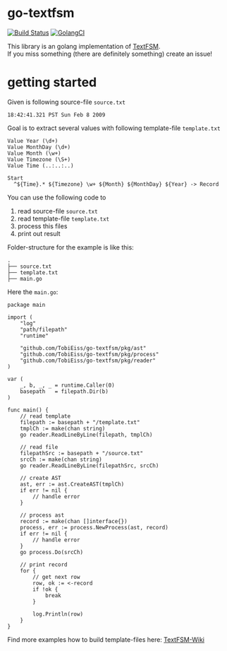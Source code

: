 # go-textfsm 
[![Build Status](https://travis-ci.org/TobiEiss/go-textfsm.svg?branch=master)](https://travis-ci.org/TobiEiss/go-textfsm)
[![GolangCI](https://golangci.com/badges/github.com/TobiEiss/go-textfsm.svg)](https://golangci.com)

This library is an golang implementation of [TextFSM](https://github.com/google/textfsm).  
If you miss something (there are definitely something) create an issue!

# getting started

Given is following source-file `source.txt`
```
18:42:41.321 PST Sun Feb 8 2009
```

Goal is to extract several values with following template-file `template.txt`
```
Value Year (\d+)
Value MonthDay (\d+)
Value Month (\w+)
Value Timezone (\S+)
Value Time (..:..:..)

Start
  ^${Time}.* ${Timezone} \w+ ${Month} ${MonthDay} ${Year} -> Record
```

You can use the following code to
1. read source-file `source.txt`
2. read template-file `template.txt`
3. process this files
4. print out result

Folder-structure for the example is like this:
```
.
├── source.txt
├── template.txt
├── main.go
```

Here the `main.go`:
```
package main

import (
	"log"
	"path/filepath"
	"runtime"

	"github.com/TobiEiss/go-textfsm/pkg/ast"
	"github.com/TobiEiss/go-textfsm/pkg/process"
	"github.com/TobiEiss/go-textfsm/pkg/reader"
)

var (
	_, b, _, _ = runtime.Caller(0)
	basepath   = filepath.Dir(b)
)

func main() {
	// read template
	filepath := basepath + "/template.txt"
	tmplCh := make(chan string)
	go reader.ReadLineByLine(filepath, tmplCh)

	// read file
	filepathSrc := basepath + "/source.txt"
	srcCh := make(chan string)
	go reader.ReadLineByLine(filepathSrc, srcCh)

	// create AST
	ast, err := ast.CreateAST(tmplCh)
	if err != nil {
		// handle error
	}

	// process ast
	record := make(chan []interface{})
	process, err := process.NewProcess(ast, record)
	if err != nil {
		// handle error
	}
	go process.Do(srcCh)

	// print record
	for {
		// get next row
		row, ok := <-record
		if !ok {
			break
		}

		log.Println(row)
	}
}
```

Find more examples how to build template-files here: [TextFSM-Wiki](https://github.com/google/textfsm/wiki/TextFSM)
